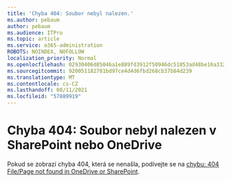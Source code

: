 ```yaml
---
title: 'Chyba 404: Soubor nebyl nalezen.'
ms.author: pebaum
author: pebaum
ms.audience: ITPro
ms.topic: article
ms.service: o365-administration
ROBOTS: NOINDEX, NOFOLLOW
localization_priority: Normal
ms.openlocfilehash: 02930406d85046a1e889fd3912f50946dc51853ad48be16a3320611d943a0d8d
ms.sourcegitcommit: 920051182781bd97ce4d4d6fbd268cb37b84d239
ms.translationtype: MT
ms.contentlocale: cs-CZ
ms.lasthandoff: 08/11/2021
ms.locfileid: "57889919"
---
```

# <a name="error-404-file-not-found-in-sharepoint-or-onedrive"></a>Chyba 404: Soubor nebyl nalezen v SharePoint nebo OneDrive

Pokud se zobrazí chyba 404, která se nenašla, podívejte se na [chybu: 404 File/Page not found in OneDrive or SharePoint](https://docs.microsoft.com/sharepoint/troubleshoot/administration/error-404-onedrive-sharepoint).
